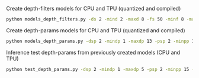 Create depth-filters models for CPU and TPU (quantized and compiled)
```sh
python models_depth_filters.py -ds 2 -mind 2 -maxd 8 -fs 50 -minf 8 -maxf 108 -i 1 -d 84
```

Create depth-params models for CPU and TPU (quantized and compiled)
```sh
python models_depth_params.py -dsp 2 -mindp 1 -maxdp 13 -psp 2 -minpp 15 -maxpp 23 -i 1 -d 500
```

Inference test depth-params from previously created models (CPU and TPU)
```sh
python test_depth_params.py -dsp 2 -mindp 1 -maxdp 5 -psp 2 -minpp 15 -maxpp 23 -s 10000 -b 1
```
